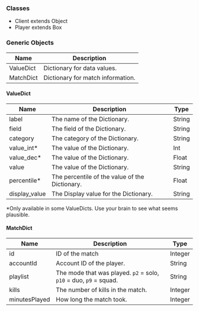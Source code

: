 ### Classes
- Client extends Object
- Player extends Box

### Generic Objects
| Name | Description |
|------|-------------|
| ValueDict | Dictionary for data values. |
| MatchDict | Dictionary for match information. |

#### ValueDict
| Name | Description | Type |
|------|-------------|------|
| label | The name of the Dictionary. | String |
| field | The field of the Dictionary. | String |
| category | The category of the Dictionary. | String |
| value_int* | The value of the Dictionary. | Int |
| value_dec* | The value of the Dictionary. | Float |
| value | The value of the Dictionary. | String |
| percentile* | The percentile of the value of the Dictionary. | Float |
| display_value | The Display value for the Dictionary. | String |

\*Only available in some ValueDicts. Use your brain to see what seems plausible.

#### MatchDict
| Name | Description | Type |
|------|-------------|------|
| id | ID of the match | Integer |
| accountId | Account ID of the player. | String |
| playlist | The mode that was played. `p2` = solo, `p10` = duo, `p9` = squad. | String |
| kills | The number of kills in the match. | Integer |
| minutesPlayed | How long the match took. | Integer |
